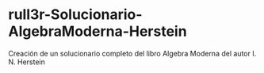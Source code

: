 # rull3r-Solucionario-AlgebraModerna-Herstein
Creación de un solucionario completo del libro Algebra Moderna del autor I. N. Herstein